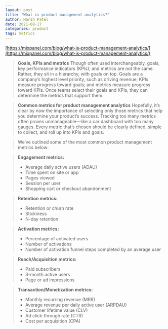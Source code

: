```yaml
---
layout: post
title: "What is product management analytics?"
author: Harsh Patel
date: 2021-08-17
categories: product
tags: metrics
---
```

[https://mixpanel.com/blog/what-is-product-management-analytics/](https://mixpanel.com/blog/what-is-product-management-analytics/)

> **Goals, KPIs and metrics**
> Though often used interchangeably, goals, key performance indicators (KPIs), and metrics are not the same. Rather, they sit in a hierarchy, with goals on top. Goals are a company’s highest level priority, such as driving revenue; KPIs measure progress toward goals; and metrics measure progress toward KPIs. Once teams select their goals and KPIs, they can determine the metrics that support them.

> **Common metrics for product management analytics**
> Hopefully, it’s clear by now the importance of selecting only those metrics that help you determine your product’s success. Tracking too many metrics often proves unmanageable—like a car dashboard with too many gauges. Every metric that’s chosen should be clearly defined, simple to collect, and roll up into KPIs and goals. 

> We’ve outlined some of the most common product management metrics below:

> **Engagement metrics:**
> - Average daily active users (ADAU)
> - Time spent on site or app
> - Pages viewed
> - Session per user
> - Shopping cart or checkout abandonment

> **Retention metrics:**
> - Retention or churn rate
> - Stickiness
> - N-day retention

> **Activation metrics:**
> - Percentage of activated users
> - Number of activations
> - Number of activation funnel steps completed by an average user

> **Reach/Acquisition metrics:**
> - Paid subscribers
> - 3-month active users
> - Page or ad impressions

> **Transaction/Monetization metrics:**
> - Monthly recurring revenue (MRR)
> - Average revenue per daily active user (ARPDAU)
> - Customer lifetime value (CLV)
> - Ad click-through rate (CTR)
> - Cost per acquisition (CPA)